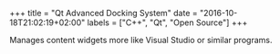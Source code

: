 +++
title = "Qt Advanced Docking System"
date = "2016-10-18T21:02:19+02:00"
labels = ["C++", "Qt", "Open Source"]
+++

Manages content widgets more like Visual Studio or similar programs.
<!--more-->